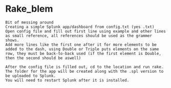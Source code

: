 # Rake_blem

	Bit of messing around
	Creating a simple Splunk app/dashboard from config.txt (yes .txt)
	Open config file and fill out first line using example and other lines as small reference, all references should be used as the grammer shows.
	Add more lines like the first one after it for more elements to be added to the dash, using Double or Triple puts elements on the same row, they must be back-to-back used (if the first element is Double, then the second should be aswell)

	After the config file is filled out, cd to the location and run rake.
	The folder for the app will be created along with the .spl version to be uploaded to Splunk.
	You will need to restart Splunk after it is installed.
